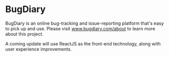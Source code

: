 # BugDiary

BugDiary is an online bug-tracking and issue-reporting platform that's easy to pick up and use. Please visit www.bugdiary.com/about to learn more about this project.

A coming update will use ReactJS as the front-end technology, along with user experience improvements.

